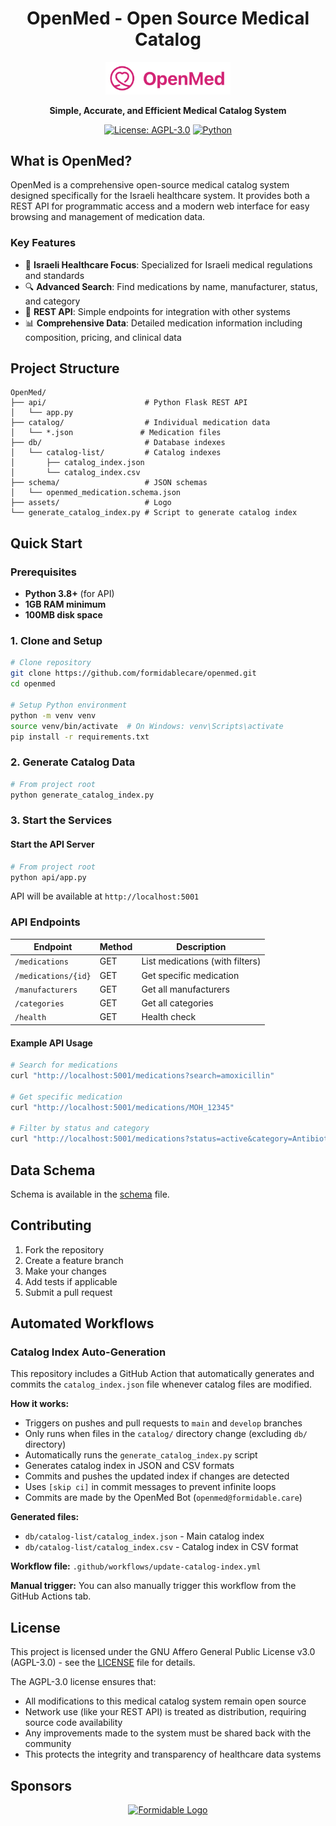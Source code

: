 <div align="center">
  <h1>OpenMed - Open Source Medical Catalog</h1>
  
  <img src="assets/logo.png" alt="OpenMed Logo" width="200"/>
  
  **Simple, Accurate, and Efficient Medical Catalog System**
  
  [![License: AGPL-3.0](https://img.shields.io/badge/License-AGPL--3.0-green.svg)](https://www.gnu.org/licenses/agpl-3.0)
  [![Python](https://img.shields.io/badge/Python-3.8+-blue.svg)](https://python.org)
</div>

## What is OpenMed?

OpenMed is a comprehensive open-source medical catalog system designed specifically for the Israeli healthcare system. It provides both a REST API for programmatic access and a modern web interface for easy browsing and management of medication data.

### Key Features

- 🏥 **Israeli Healthcare Focus**: Specialized for Israeli medical regulations and standards
- 🔍 **Advanced Search**: Find medications by name, manufacturer, status, and category
- 🔧 **REST API**: Simple endpoints for integration with other systems
- 📊 **Comprehensive Data**: Detailed medication information including composition, pricing, and clinical data

## Project Structure

```
OpenMed/
├── api/                      # Python Flask REST API
│   └── app.py
├── catalog/                  # Individual medication data
│   └── *.json               # Medication files
├── db/                       # Database indexes
│   └── catalog-list/         # Catalog indexes
│       ├── catalog_index.json
│       └── catalog_index.csv
├── schema/                   # JSON schemas
│   └── openmed_medication.schema.json
├── assets/                   # Logo
└── generate_catalog_index.py # Script to generate catalog index
```

## Quick Start

### Prerequisites

- **Python 3.8+** (for API)
- **1GB RAM minimum**
- **100MB disk space**

### 1. Clone and Setup

```bash
# Clone repository
git clone https://github.com/formidablecare/openmed.git
cd openmed

# Setup Python environment
python -m venv venv
source venv/bin/activate  # On Windows: venv\Scripts\activate
pip install -r requirements.txt
```

### 2. Generate Catalog Data

```bash
# From project root
python generate_catalog_index.py
```

### 3. Start the Services

#### Start the API Server

```bash
# From project root
python api/app.py
```

API will be available at `http://localhost:5001`

### API Endpoints

| Endpoint            | Method | Description                     |
| ------------------- | ------ | ------------------------------- |
| `/medications`      | GET    | List medications (with filters) |
| `/medications/{id}` | GET    | Get specific medication         |
| `/manufacturers`    | GET    | Get all manufacturers           |
| `/categories`       | GET    | Get all categories              |
| `/health`           | GET    | Health check                    |

#### Example API Usage

```bash
# Search for medications
curl "http://localhost:5001/medications?search=amoxicillin"

# Get specific medication
curl "http://localhost:5001/medications/MOH_12345"

# Filter by status and category
curl "http://localhost:5001/medications?status=active&category=Antibiotics"
```

## Data Schema

Schema is available in the [schema](schema/openmed_medication.schema.json) file.

## Contributing

1. Fork the repository
2. Create a feature branch
3. Make your changes
4. Add tests if applicable
5. Submit a pull request

## Automated Workflows

### Catalog Index Auto-Generation

This repository includes a GitHub Action that automatically generates and commits the `catalog_index.json` file whenever catalog files are modified.

**How it works:**

- Triggers on pushes and pull requests to `main` and `develop` branches
- Only runs when files in the `catalog/` directory change (excluding `db/` directory)
- Automatically runs the `generate_catalog_index.py` script
- Generates catalog index in JSON and CSV formats
- Commits and pushes the updated index if changes are detected
- Uses `[skip ci]` in commit messages to prevent infinite loops
- Commits are made by the OpenMed Bot (`openmed@formidable.care`)

**Generated files:**

- `db/catalog-list/catalog_index.json` - Main catalog index
- `db/catalog-list/catalog_index.csv` - Catalog index in CSV format

**Workflow file:** `.github/workflows/update-catalog-index.yml`

**Manual trigger:** You can also manually trigger this workflow from the GitHub Actions tab.

## License

This project is licensed under the GNU Affero General Public License v3.0 (AGPL-3.0) - see the [LICENSE](LICENSE) file for details.

The AGPL-3.0 license ensures that:

- All modifications to this medical catalog system remain open source
- Network use (like your REST API) is treated as distribution, requiring source code availability
- Any improvements made to the system must be shared back with the community
- This protects the integrity and transparency of healthcare data systems

## Sponsors

<div align="center">
  <a href="https://formidable.care">
    <img src="https://formidable.care/logo.png" alt="Formidable Logo" width="200"/>
  </a>
</div>
